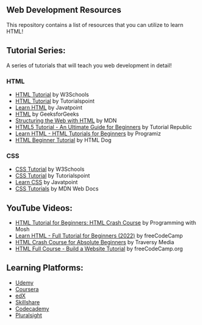 ## Web Development Resources

This repository contains a list of resources that you can utilize to learn HTML!

## Tutorial Series:

A series of tutorials that will teach you web development in detail!

### HTML

- [HTML Tutorial](https://www.w3schools.com/html/) by W3Schools
- [HTML Tutorial](https://www.tutorialspoint.com/html/index.htm) by Tutorialspoint
- [Learn HTML](https://www.javatpoint.com/html-tutorial) by Javatpoint
- [HTML](https://www.geeksforgeeks.org/html/) by GeeksforGeeks
- [Structuring the Web with HTML](https://developer.mozilla.org/en-US/docs/Learn/HTML) by MDN
- [HTML5 Tutorial - An Ultimate Guide for Beginners](https://www.tutorialrepublic.com/html-tutorial/) by Tutorial Republic
- [Learn HTML - HTML Tutorials for Beginners](https://www.programiz.com/html) by Programiz
- [HTML Beginner Tutorial](https://htmldog.com/guides/html/beginner/) by HTML Dog

### CSS

- [CSS Tutorial](https://www.w3schools.com/css/) by W3Schools
- [CSS Tutorial](https://www.tutorialspoint.com/css/index.htm) by Tutorialspoint
- [Learn CSS](https://www.javatpoint.com/css-tutorial) by Javatpoint
- [CSS Tutorials](https://developer.mozilla.org/en-US/docs/Web/CSS/Tutorials) by MDN Web Docs

## YouTube Videos:

- [HTML Tutorial for Beginners: HTML Crash Course](https://www.youtube.com/watch?v=qz0aGYrrlhU) by Programming with Mosh
- [Learn HTML - Full Tutorial for Beginners (2022)](https://www.youtube.com/watch?v=kUMe1FH4CHE) by freeCodeCamp
- [HTML Crash Course for Absolute Beginners](https://www.youtube.com/watch?v=UB1O30fR-EE) by Traversy Media
- [HTML Full Course - Build a Website Tutorial](https://www.youtube.com/watch?v=pQN-pnXPaVg) by freeCodeCamp.org

## Learning Platforms:

- [Udemy](https://www.udemy.com/)
- [Coursera](https://in.coursera.org/)
- [edX](https://www.edx.org/)
- [Skillshare](https://www.skillshare.com/en/)
- [Codecademy](https://www.codecademy.com/)
- [Pluralsight](https://www.pluralsight.com/)
